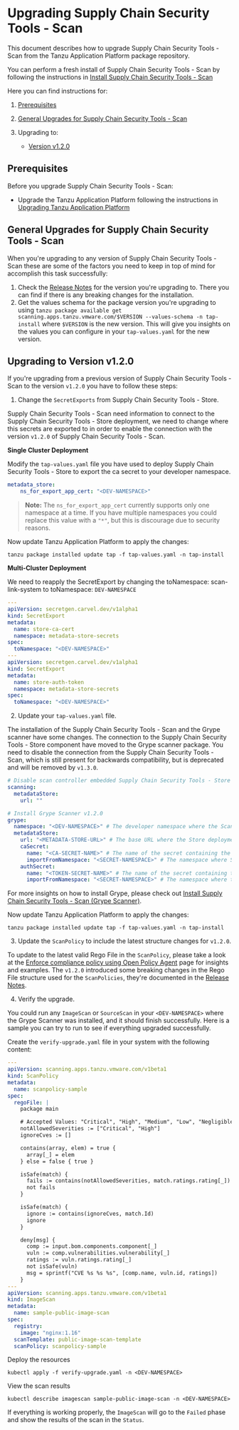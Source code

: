 # Upgrading Supply Chain Security Tools - Scan

This document describes how to upgrade Supply Chain Security Tools - Scan from the Tanzu Application Platform package repository.

You can perform a fresh install of Supply Chain Security Tools - Scan by following the instructions in [Install Supply Chain Security Tools - Scan](install-scst-scan.md) 

Here you can find instructions for:

1. [Prerequisites](#prereqs)

2. [General Upgrades for Supply Chain Security Tools - Scan](#general-upgrades)

3. Upgrading to:
   - [Version v1.2.0](#upgrade-to-1-2-0)


## <a id="prereqs"></a> Prerequisites

Before you upgrade Supply Chain Security Tools - Scan:

* Upgrade the Tanzu Application Platform following the instructions in [Upgrading Tanzu Application Platform](../upgrading.md) 

## <a id="general-upgrades"></a> General Upgrades for Supply Chain Security Tools - Scan

When you're upgrading to any version of Supply Chain Security Tools - Scan these are some of the factors you need to keep in top of mind for accomplish this task successfully: 

1. Check the [Release Notes](../release-notes.md) for the version you're upgrading to. There you can find if there is any breaking changes for the installation.
2. Get the values schema for the package version you're upgrading to using `tanzu package available get scanning.apps.tanzu.vmware.com/$VERSION --values-schema -n tap-install` where `$VERSION` is the new version. This will give you insights on the values you can configure in your `tap-values.yaml` for the new version.

## <a id="upgrade-to-1-2-0"></a> Upgrading to Version v1.2.0

If you're upgrading from a previous version of Supply Chain Security Tools - Scan to the version `v1.2.0` you have to follow these steps: 

1. Change the `SecretExports` from Supply Chain Security Tools - Store. 

  Supply Chain Security Tools - Scan need information to connect to the Supply Chain Security Tools - Store deployment, we need to change where this secrets are exported to in order to enable the connection with the version `v1.2.0` of Supply Chain Security Tools - Scan.

  **Single Cluster Deployment**

  Modify the `tap-values.yaml` file you have used to deploy Supply Chain Security Tools - Store to export the ca secret to your developer namespace. 

  ```yaml
  metadata_store:
      ns_for_export_app_cert: "<DEV-NAMESPACE>"
  ```

  >**Note:** The `ns_for_export_app_cert` currently supports only one namespace at a time. If you have multiple namespaces you could replace this value with a `"*"`, but this is discourage due to security reasons.

  Now update Tanzu Application Platform to apply the changes:

  ```console
  tanzu package installed update tap -f tap-values.yaml -n tap-install
  ```

  **Multi-Cluster Deployment**

  We need to reapply the SecretExport by changing the toNamespace: scan-link-system to toNamespace: `DEV-NAMESPACE`

  ```yaml
  ---
  apiVersion: secretgen.carvel.dev/v1alpha1
  kind: SecretExport
  metadata:
    name: store-ca-cert
    namespace: metadata-store-secrets
  spec:
    toNamespace: "<DEV-NAMESPACE>"
  ---
  apiVersion: secretgen.carvel.dev/v1alpha1
  kind: SecretExport
  metadata:
    name: store-auth-token
    namespace: metadata-store-secrets
  spec:
    toNamespace: "<DEV-NAMESPACE>"
  ```
 
2. Update your `tap-values.yaml` file.

  The installation of the Supply Chain Security Tools - Scan and the Grype scanner have some changes. The connection to the Supply Chain Security Tools - Store component have moved to the Grype scanner package. You need to disable the connection from the Supply Chain Security Tools - Scan, which is still present for backwards compatibility, but is deprecated and will be removed by `v1.3.0`.

  ```yaml
  # Disable scan controller embedded Supply Chain Security Tools - Store integration
  scanning:
    metadataStore:
      url: ""
  
  # Install Grype Scanner v1.2.0 
  grype:
    namespace: "<DEV-NAMESPACE>" # The developer namespace where the ScanTemplates are gonna be deployed
    metadataStore:
      url: "<METADATA-STORE-URL>" # The base URL where the Store deployment can be reached
      caSecret:
        name: "<CA-SECRET-NAME>" # The name of the secret containing the ca.crt
        importFromNamespace: "<SECRET-NAMESPACE>" # The namespace where Store is deployed (if single cluster) or where the connection secrets were created (if multi-cluster)
      authSecret:
        name: "<TOKEN-SECRET-NAME>" # The name of the secret containing the auth token to connect to Store
        importFromNamespace: "<SECRET-NAMESPACE>" # The namespace where the connection secrets were created (if multi-cluster)
  ```

  For more insights on how to install Grype, please check out [Install Supply Chain Security Tools - Scan (Grype Scanner)](install-scst-scan.md#install-grype).

  Now update Tanzu Application Platform to apply the changes:

  ```console
  tanzu package installed update tap -f tap-values.yaml -n tap-install
  ```
 
3. Update the `ScanPolicy` to include the latest structure changes for `v1.2.0`.

  To update to the latest valid Rego File in the `ScanPolicy`, please take a look at the [Enforce compliance policy using Open Policy Agent](policies.md) page for insights and examples. The `v1.2.0` introduced some breaking changes in the Rego File structure used for the `ScanPolicies`, they're documented in the [Release Notes](../release-notes.md#scst-scan-changes).

4. Verify the upgrade.

  You could run any `ImageScan` or `SourceScan` in your `<DEV-NAMESPACE>` where the Grype Scanner was installed, and it should finish successfully. Here is a sample you can try to run to see if everything upgraded successfully.

  Create the `verify-upgrade.yaml` file in your system with the following content: 

  ```yaml
  ---
  apiVersion: scanning.apps.tanzu.vmware.com/v1beta1
  kind: ScanPolicy
  metadata:
    name: scanpolicy-sample
  spec:
    regoFile: |
      package main

      # Accepted Values: "Critical", "High", "Medium", "Low", "Negligible", "UnknownSeverity"
      notAllowedSeverities := ["Critical", "High"]
      ignoreCves := []

      contains(array, elem) = true {
        array[_] = elem
      } else = false { true }

      isSafe(match) {
        fails := contains(notAllowedSeverities, match.ratings.rating[_])
        not fails
      }

      isSafe(match) {
        ignore := contains(ignoreCves, match.Id)
        ignore
      }

      deny[msg] {
        comp := input.bom.components.component[_]
        vuln := comp.vulnerabilities.vulnerability[_]
        ratings := vuln.ratings.rating[_]
        not isSafe(vuln)
        msg = sprintf("CVE %s %s %s", [comp.name, vuln.id, ratings])
      }
  ---
  apiVersion: scanning.apps.tanzu.vmware.com/v1beta1
  kind: ImageScan
  metadata:
    name: sample-public-image-scan
  spec:
    registry:
      image: "nginx:1.16"
    scanTemplate: public-image-scan-template
    scanPolicy: scanpolicy-sample
  ```

  Deploy the resources

  ```console
  kubectl apply -f verify-upgrade.yaml -n <DEV-NAMESPACE>
  ```

  View the scan results

  ```console
  kubectl describe imagescan sample-public-image-scan -n <DEV-NAMESPACE>
  ```

  If everything is working properly, the `ImageScan` will go to the `Failed` phase and show the results of the scan in the `Status`. 